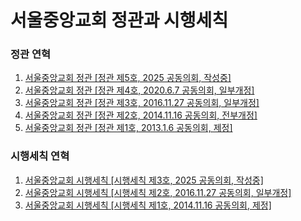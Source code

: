 # 서울중앙교회 정관과 시행세칙

### 정관 연혁

1. [서울중앙교회 정관 [정관 제5호, 2025 공동의회, 작성중]](./서울중앙교회/2025/constitution-2025.md)
2. [서울중앙교회 정관 [정관 제4호, 2020.6.7 공동의회, 일부개정]](./서울중앙교회/2020/constitution-2020.06.07.md)
3. [서울중앙교회 정관 [정관 제3호, 2016.11.27 공동의회, 일부개정]](./서울중앙교회/2016/constitution-2016.11.27.md)
4. [서울중앙교회 정관 [정관 제2호, 2014.11.16 공동의회, 전부개정]](./서울중앙교회/2014/constitution-2014.11.16.md)
5. [서울중앙교회 정관 [정관 제1호, 2013.1.6 공동의회, 제정]](./서울중앙교회/2013/constitution-2013.01.06.md)

### 시행세칙 연혁

1. [서울중앙교회 시행세칙 [시행세칙 제3호, 2025 공동의회, 작성중]](./서울중앙교회/2025/regulations-2025.md)
2. [서울중앙교회 시행세칙 [시행세칙 제2호, 2016.11.27 공동의회, 일부개정]](./서울중앙교회/2016/regulations-2016.11.27.md)
3. [서울중앙교회 시행세칙 [시행세칙 제1호, 2014.11.16 공동의회, 제정]](./서울중앙교회/2014/regulations-2014.11.16.md)
